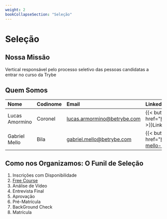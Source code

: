 ```yaml
---
weight: 2
bookCollapseSection: "Seleção"
---
```


# Seleção

## Nossa Missão
Vertical responsável pelo processo seletivo das pessoas candidatas a entrar no curso da Trybe


## Quem Somos

| Nome        			| Codinome		| Email							| Linkedin    	|
| :---        			| :---			| :---        	| :---          |
| Lucas Amormino     	| Coronel		| lucas.armormino@betrybe.com 	| {{< button href="https://www.linkedin.com/in/lucasamormino/" >}}Linkedin{{< /button >}}   |
| Gabriel Mello   		| Bila			| gabriel.mello@betrybe.com   	| {{< button href="https://www.linkedin.com/in/gabriel-soares-mello-22a412147/" >}}Linkedin{{< /button >}} |


## Como nos Organizamos: O Funil de Seleção

1. Inscrições com Disponibilidade
2. [Free Course](freecourse.md)
3. Análise de Vídeo
4. Entrevista Final
5. Aprovação
6. Pré-Matrícula
7. BackGround Check
8. Matrícula





